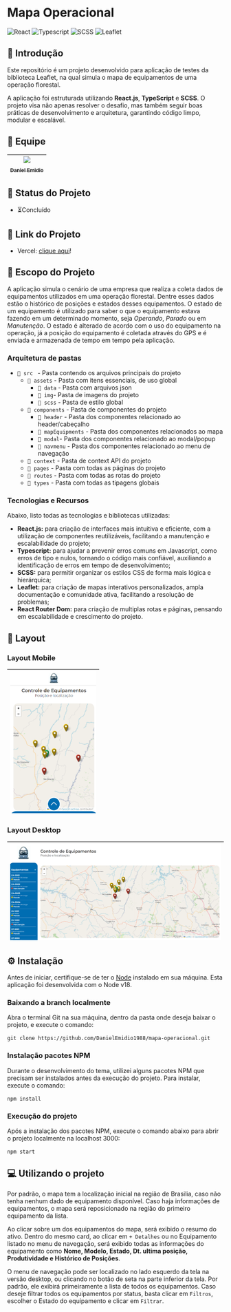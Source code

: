 # Mapa Operacional
![React](https://img.shields.io/badge/React-61DAFB.svg?style=for-the-badge&logo=React&logoColor=black)
![Typescript](https://img.shields.io/badge/TypeScript-3178C6.svg?style=for-the-badge&logo=TypeScript&logoColor=white)
![SCSS](https://img.shields.io/badge/Sass-CC6699.svg?style=for-the-badge&logo=Sass&logoColor=white)
![Leaflet](https://img.shields.io/badge/Leaflet-199900.svg?style=for-the-badge&logo=Leaflet&logoColor=white)

## 📖 Introdução
Este repositório é um projeto desenvolvido para aplicação de testes da biblioteca Leaflet, na qual simula o mapa de equipamentos de uma operação florestal. 

A aplicação foi estruturada utilizando **React.js**, **TypeScript** e **SCSS**. O projeto visa não apenas resolver o desafio, mas também seguir boas práticas de desenvolvimento e arquitetura, garantindo código limpo, modular e escalável.

## 👥 Equipe
| [<img src="https://avatars.githubusercontent.com/u/111311678?v=4" width=115><br><sub>Daniel Emidio</sub>](https://github.com/DanielEmidio1988) |
| :---: |

## 🧭 Status do Projeto
- ⏳Concluído

## 🔗 Link do Projeto
- Vercel: [clique aqui](https://mapa-operacional.vercel.app/)!

## 📜 Escopo do Projeto

A aplicação simula o cenário de uma empresa que realiza a coleta dados de equipamentos utilizados em uma operação florestal. Dentre esses dados estão o histórico de posições e estados desses equipamentos. O estado de um equipamento é utilizado para saber o que o equipamento estava fazendo em um determinado momento, seja *Operando*, *Parado* ou em *Manutenção*. O estado é alterado de acordo com o uso do equipamento na operação, já a posição do equipamento é coletada através do GPS e é enviada e armazenada de tempo em tempo pela aplicação.


### Arquitetura de pastas
- `📂 src ` - Pasta contendo os arquivos principais do projeto
  - `📂 assets` - Pasta com itens essenciais, de uso global
    - `📂 data` - Pasta com arquivos json
    - `📂 img`- Pasta de imagens do projeto
    - `📂 scss` - Pasta de estilo global
  - `📂 components` - Pasta de componentes do projeto
    - `📂 header` - Pasta dos componentes relacionado ao header/cabeçalho
    - `📂 mapEquipments` - Pasta dos componentes relacionados ao mapa
    - `📂 modal`- Pasta dos componentes relacionado ao modal/popup
    - `📂 navmenu` - Pasta dos componentes relacionado ao menu de navegação
  - `📂 context` - Pasta de context API do projeto
  - `📂 pages` - Pasta com todas as páginas do projeto
  - `📂 routes` - Pasta com todas as rotas do projeto
  - `📂 types` - Pasta com todas as tipagens globais

### Tecnologias e Recursos
Abaixo, listo todas as tecnologias e bibliotecas utilizadas:

* **React.js:** para criação de interfaces mais intuitiva e eficiente, com a utilização de componentes reutilizáveis, facilitando a manutenção e escalabilidade do projeto;
* **Typescript:** para ajudar a prevenir erros comuns em Javascript, como erros de tipo e nulos, tornando o código mais confiável, auxiliando a identificação de erros em tempo de desenvolvimento;
* **SCSS:** para permitir organizar os estilos CSS de forma mais lógica e hierárquica;
* **Leaflet:** para criação de mapas interativos personalizados, ampla documentação e comunidade ativa, facilitando a resolução de problemas;
* **React Router Dom:** para criação de multiplas rotas e páginas, pensando em escalabilidade e crescimento do projeto.

## 🎨 Layout

### Layout Mobile

| <img src="./src/assets/img/layoutMobile.png" width=200> |
| :---: |

### Layout Desktop

| <img src="./src/assets/img/layoutDesktop.png" width=500><br> |
| :---: | 


## ⚙ Instalação

Antes de iniciar, certifique-se de ter o [Node](https://nodejs.org/pt/download/prebuilt-installer) instalado em sua máquina. Esta aplicação foi desenvolvida com o Node v18.

### Baixando a branch localmente

Abra o terminal Git na sua máquina, dentro da pasta onde deseja baixar o projeto, e execute o comando:

```
git clone https://github.com/DanielEmidio1988/mapa-operacional.git
```

### Instalação pacotes NPM
Durante o desenvolvimento do tema, utilizei alguns pacotes NPM que precisam ser instalados antes da execução do projeto. Para instalar, execute o comando:

```
npm install
```

### Execução do projeto
Após a instalação dos pacotes NPM, execute o comando abaixo para abrir o projeto localmente na localhost 3000:
```
npm start
```

## 💻 Utilizando o projeto
Por padrão, o mapa tem a localização inicial na região de Brasilia, caso não tenha nenhum dado de equipamento disponível. Caso haja informações de equipamentos, o mapa será reposicionado na região do primeiro equipamento da lista.

Ao clicar sobre um dos equipamentos do mapa, será exibido o resumo do ativo. Dentro do mesmo card, ao clicar em `+ Detalhes` ou no Equipamento listado no menu de navegação, será exibido todas as informações do equipamento como **Nome, Modelo, Estado, Dt. ultima posição, Produtividade e Histórico de Posições**. 

O menu de navegação pode ser localizado no lado esquerdo da tela na versão desktop, ou clicando no botão de seta na parte inferior da tela. Por padrão, ele exibirá primeiramente a lista de todos os equipamentos. Caso deseje filtrar todos os equipamentos por status, basta clicar em `Filtros`, escolher o Estado do equipamento e clicar em `Filtrar`. 
